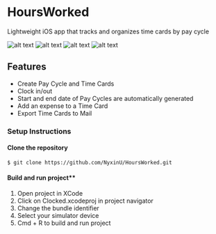 # HoursWorked
Lightweight iOS app that tracks and organizes time cards by pay cycle

![alt text](ReadMeImages/TimeCardsVC.png)
![alt text](ReadMeImages/DatePicker.png)
![alt text](ReadMeImages/AddPurchase.png)
![alt text](ReadMeImages/EmailShare.png)

## Features
* Create Pay Cycle and Time Cards
* Clock in/out
* Start and end date of Pay Cycles are automatically generated
* Add an expense to a Time Card
* Export Time Cards to Mail

### Setup Instructions
#### Clone the repository
``` git
$ git clone https://github.com/NyxinU/HoursWorked.git
``` 
#### Build and run project**
1. Open project in XCode
2. Click on Clocked.xcodeproj in project navigator
3. Change the bundle identifier 
4. Select your simulator device 
5. Cmd + R to build and run project 